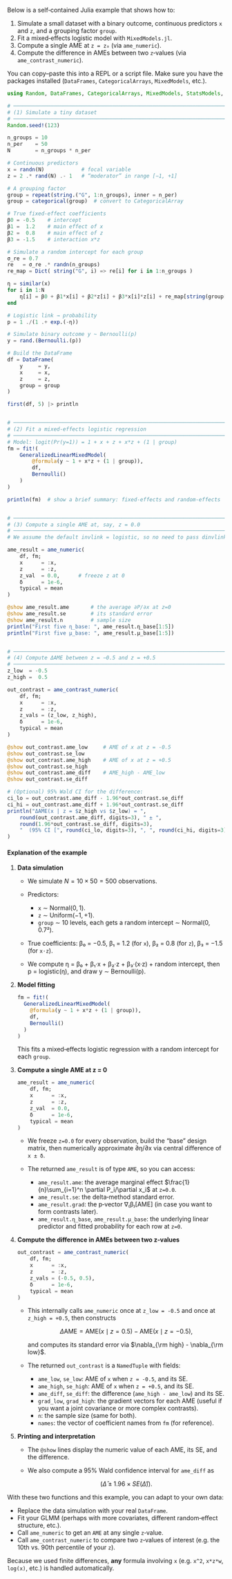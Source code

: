 Below is a self‐contained Julia example that shows how to:

1. Simulate a small dataset with a binary outcome, continuous predictors `x` and `z`, and a grouping factor `group`.
2. Fit a mixed‐effects logistic model with `MixedModels.jl`.
3. Compute a single AME at `z = z₀` (via `ame_numeric`).
4. Compute the difference in AMEs between two `z`‐values (via `ame_contrast_numeric`).

You can copy–paste this into a REPL or a script file. Make sure you have the packages installed (`DataFrames`, `CategoricalArrays`, `MixedModels`, etc.).

```julia
using Random, DataFrames, CategoricalArrays, MixedModels, StatsModels, StatsBase, LinearAlgebra

# ─────────────────────────────────────────────────────────────────────────────
# (1) Simulate a tiny dataset
# ─────────────────────────────────────────────────────────────────────────────
Random.seed!(123)

n_groups = 10
n_per    = 50
N        = n_groups * n_per

# Continuous predictors
x = randn(N)            # focal variable
z = 2 .* rand(N) .- 1   # “moderator” in range [−1, +1]

# A grouping factor
group = repeat(string.("G", 1:n_groups), inner = n_per)
group = categorical(group)  # convert to CategoricalArray

# True fixed‐effect coefficients
β0 = -0.5    # intercept
β1 =  1.2    # main effect of x
β2 =  0.8    # main effect of z
β3 = -1.5    # interaction x*z

# Simulate a random intercept for each group
σ_re = 0.7
re   = σ_re .* randn(n_groups)
re_map = Dict( string("G", i) => re[i] for i in 1:n_groups )

η = similar(x)
for i in 1:N
    η[i] = β0 + β1*x[i] + β2*z[i] + β3*x[i]*z[i] + re_map[string(group[i])]
end

# Logistic link → probability
p = 1 ./(1 .+ exp.(-η))

# Simulate binary outcome y ~ Bernoulli(p)
y = rand.(Bernoulli.(p))

# Build the DataFrame
df = DataFrame(
    y     = y,
    x     = x,
    z     = z,
    group = group
)

first(df, 5) |> println


# ─────────────────────────────────────────────────────────────────────────────
# (2) Fit a mixed‐effects logistic regression
# ─────────────────────────────────────────────────────────────────────────────
# Model: logit(Pr(y=1)) = 1 + x + z + x*z + (1 | group)
fm = fit!(
    GeneralizedLinearMixedModel(
        @formula(y ~ 1 + x*z + (1 | group)),
        df,
        Bernoulli()
    )
)

println(fm)  # show a brief summary: fixed‐effects and random‐effects


# ─────────────────────────────────────────────────────────────────────────────
# (3) Compute a single AME at, say, z = 0.0
# ─────────────────────────────────────────────────────────────────────────────
# We assume the default invlink = logistic, so no need to pass dinvlink/d2invlink

ame_result = ame_numeric(
    df, fm;
    x      = :x,
    z      = :z,
    z_val  = 0.0,      # freeze z at 0
    δ      = 1e-6,
    typical = mean
)

@show ame_result.ame       # the average ∂P/∂x at z=0
@show ame_result.se        # its standard error
@show ame_result.n         # sample size
println("First five η_base: ", ame_result.η_base[1:5])
println("First five μ_base: ", ame_result.μ_base[1:5])


# ─────────────────────────────────────────────────────────────────────────────
# (4) Compute ΔAME between z = −0.5 and z = +0.5
# ─────────────────────────────────────────────────────────────────────────────
z_low  = -0.5
z_high =  0.5

out_contrast = ame_contrast_numeric(
    df, fm;
    x      = :x,
    z      = :z,
    z_vals = (z_low, z_high),
    δ      = 1e-6,
    typical = mean
)

@show out_contrast.ame_low     # AME of x at z = -0.5
@show out_contrast.se_low
@show out_contrast.ame_high    # AME of x at z = +0.5
@show out_contrast.se_high
@show out_contrast.ame_diff    # AME_high - AME_low
@show out_contrast.se_diff

# (Optional) 95% Wald CI for the difference:
ci_lo = out_contrast.ame_diff - 1.96*out_contrast.se_diff
ci_hi = out_contrast.ame_diff + 1.96*out_contrast.se_diff
println("ΔAME(x | z = $z_high vs $z_low) = ",
    round(out_contrast.ame_diff, digits=3), " ± ",
    round(1.96*out_contrast.se_diff, digits=3),
    "  (95% CI [", round(ci_lo, digits=3), ", ", round(ci_hi, digits=3), "])"
)
```

#### Explanation of the example

1. **Data simulation**

   * We simulate $N = 10 \times 50 = 500$ observations.
   * Predictors:

     * `x` ∼ Normal(0, 1).
     * `z` ∼ Uniform(−1, +1).
     * `group` ∼ 10 levels, each gets a random intercept ∼ Normal(0, 0.7²).
   * True coefficients: β₀ = −0.5, β₁ = 1.2 (for `x`), β₂ = 0.8 (for `z`), β₃ = −1.5 (for `x⋅z`).
   * We compute η = β₀ + β₁·x + β₂·z + β₃·(x·z) + random intercept, then p = logistic(η), and draw y ∼ Bernoulli(p).

2. **Model fitting**

   ```julia
   fm = fit!(
     GeneralizedLinearMixedModel(
       @formula(y ~ 1 + x*z + (1 | group)),
       df,
       Bernoulli()
     )
   )
   ```

   This fits a mixed‐effects logistic regression with a random intercept for each `group`.

3. **Compute a single AME at z = 0**

   ```julia
   ame_result = ame_numeric(
       df, fm;
       x      = :x,
       z      = :z,
       z_val  = 0.0,
       δ      = 1e-6,
       typical = mean
   )
   ```

   * We freeze `z=0.0` for every observation, build the “base” design matrix, then numerically approximate ∂η/∂x via central difference of `x ± δ`.
   * The returned `ame_result` is of type `AME`, so you can access:

     * `ame_result.ame`: the average marginal effect $\frac{1}{n}\sum_{i=1}^n \partial P_i/\partial x_i$ at `z=0.0`.
     * `ame_result.se`: the delta‐method standard error.
     * `ame_result.grad`: the p‐vector ∇₍β₎\[AME] (in case you want to form contrasts later).
     * `ame_result.η_base`, `ame_result.μ_base`: the underlying linear predictor and fitted probability for each row at `z=0`.

4. **Compute the difference in AMEs between two z‐values**

   ```julia
   out_contrast = ame_contrast_numeric(
       df, fm;
       x      = :x,
       z      = :z,
       z_vals = (-0.5, 0.5),
       δ      = 1e-6,
       typical = mean
   )
   ```

   * This internally calls `ame_numeric` once at `z_low = -0.5` and once at `z_high = +0.5`, then constructs

     $$
       \Delta \mathrm{AME} = \mathrm{AME}(x \mid z=0.5) - \mathrm{AME}(x \mid z=-0.5),
     $$

     and computes its standard error via $\nabla_{\rm high} - \nabla_{\rm low}$.
   * The returned `out_contrast` is a `NamedTuple` with fields:

     * `ame_low`, `se_low`: AME of `x` when `z = -0.5`, and its SE.
     * `ame_high`, `se_high`: AME of `x` when `z = +0.5`, and its SE.
     * `ame_diff`, `se_diff`: the difference (`ame_high - ame_low`) and its SE.
     * `grad_low`, `grad_high`: the gradient vectors for each AME (useful if you want a joint covariance or more complex contrasts).
     * `n`: the sample size (same for both).
     * `names`: the vector of coefficient names from `fm` (for reference).

5. **Printing and interpretation**

   * The `@show` lines display the numeric value of each AME, its SE, and the difference.
   * We also compute a 95% Wald confidence interval for `ame_diff` as

     $$
       (\hat{\Delta} \pm 1.96 \times SE(\hat{\Delta})).
     $$

With these two functions and this example, you can adapt to your own data:

* Replace the data simulation with your real `DataFrame`.
* Fit your GLMM (perhaps with more covariates, different random‐effect structure, etc.).
* Call `ame_numeric` to get an `AME` at any single `z`‐value.
* Call `ame_contrast_numeric` to compare two `z`‐values of interest (e.g. the 10th vs. 90th percentile of your `z`).

Because we used finite differences, **any** formula involving `x` (e.g. `x^2`, `x*z*w`, `log(x)`, etc.) is handled automatically.

